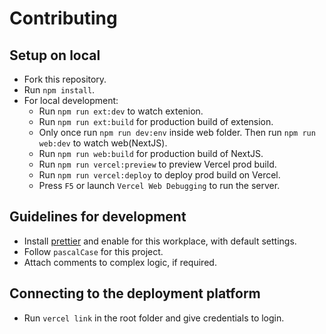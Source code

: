 # Contributing

## Setup on local

- Fork this repository.
- Run `npm install`.
- For local development:
  - Run `npm run ext:dev` to watch extenion.
  - Run `npm run ext:build` for production build of extension.
  - Only once run `npm run dev:env` inside web folder. Then run `npm run web:dev` to watch web(NextJS).
  - Run `npm run web:build` for production build of NextJS.
  - Run `npm run vercel:preview` to preview Vercel prod build.
  - Run `npm run vercel:deploy` to deploy prod build on Vercel.
  - Press `F5` or launch `Vercel Web Debugging` to run the server.

## Guidelines for development

- Install [prettier]("https://marketplace.visualstudio.com/items?itemName=esbenp.prettier-vscode") and enable for this workplace, with default settings.
- Follow `pascalCase` for this project.
- Attach comments to complex logic, if required.

## Connecting to the deployment platform

- Run `vercel link` in the root folder and give credentials to login.
